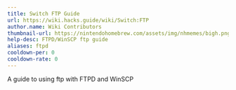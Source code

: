 ```yaml
---
title: Switch FTP Guide
url: https://wiki.hacks.guide/wiki/Switch:FTP
author.name: Wiki Contributors
thumbnail-url: https://nintendohomebrew.com/assets/img/nhmemes/bigh.png
help-desc: FTPD/WinSCP ftp guide
aliases: ftpd
cooldown-per: 0
cooldown-rate: 0
---
```


A guide to using ftp with FTPD and WinSCP
